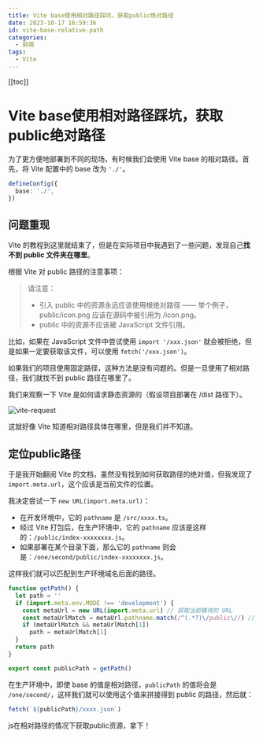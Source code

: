 ```yaml
---
title: Vite base使用相对路径踩坑，获取public绝对路径
date: 2023-10-17 16:59:36
id: vite-base-relative-path
categories:
  - 前端
tags:
  - Vite
---
```


[[toc]]

# Vite base使用相对路径踩坑，获取public绝对路径

为了更方便地部署到不同的现场，有时候我们会使用 Vite base 的相对路径。首先，将 Vite 配置中的 base 改为 `'./'`。

```ts
defineConfig({
  base: './',
})
```

## 问题重现

Vite 的教程到这里就结束了，但是在实际项目中我遇到了一些问题，发现自己**找不到 public 文件夹在哪里**。

根据 Vite 对 public 路径的注意事项：

> 请注意：
>
> - 引入 public 中的资源永远应该使用根绝对路径 —— 举个例子，public/icon.png 应该在源码中被引用为 /icon.png。
> - public 中的资源不应该被 JavaScript 文件引用。

比如，如果在 JavaScript 文件中尝试使用 `import '/xxx.json'` 就会被拒绝，但是如果一定要获取该文件，可以使用 `fetch('/xxx.json')`。

如果我们的项目使用固定路径，这种方法是没有问题的。但是一旦使用了相对路径，我们就找不到 public 路径在哪里了。

我们来观察一下 Vite 是如何请求静态资源的（假设项目部署在 /dist 路径下）。

![vite-request](https://wiidede.space/img-store-one/images/clipbord_1688624551580.png)

这就好像 Vite 知道相对路径具体在哪里，但是我们并不知道。

## 定位public路径

于是我开始翻阅 Vite 的文档，虽然没有找到如何获取路径的绝对值，但我发现了 `import.meta.url`，这个应该是当前文件的位置。

我决定尝试一下 `new URL(import.meta.url)`：

- 在开发环境中，它的 `pathname` 是 `/src/xxxx.ts`。
- 经过 Vite 打包后，在生产环境中，它的 `pathname` 应该是这样的：`/public/index-xxxxxxxx.js`。
- 如果部署在某个目录下面，那么它的 `pathname` 则会是：`/one/second/public/index-xxxxxxxx.js`。

这样我们就可以匹配到生产环境域名后面的路径。

```js
function getPath() {
  let path = ''
  if (import.meta.env.MODE !== 'development') {
    const metaUrl = new URL(import.meta.url) // 获取当前模块的 URL
    const metaUrlMatch = metaUrl.pathname.match(/^(.*?)\/public\//) // 匹配public前面的路径
    if (metaUrlMatch && metaUrlMatch[1])
      path = metaUrlMatch[1]
  }
  return path
}

export const publicPath = getPath()
```

在生产环境中，即使 base 的值是相对路径，`publicPath` 的值将会是 `/one/second/`，这样我们就可以使用这个值来拼接得到 public 的路径，然后就：

```js
fetch(`${publicPath}/xxxx.json`)
```

js在相对路径的情况下获取public资源，拿下！
